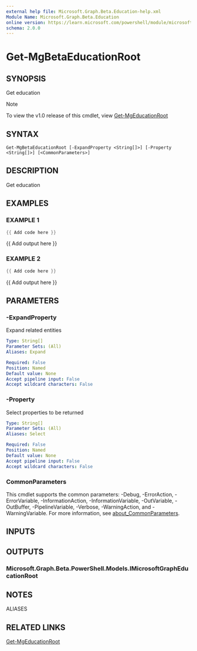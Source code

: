 ```yaml
---
external help file: Microsoft.Graph.Beta.Education-help.xml
Module Name: Microsoft.Graph.Beta.Education
online version: https://learn.microsoft.com/powershell/module/microsoft.graph.beta.education/get-mgbetaeducationroot
schema: 2.0.0
---
```


# Get-MgBetaEducationRoot

## SYNOPSIS
Get education

> [!NOTE]
> To view the v1.0 release of this cmdlet, view [Get-MgEducationRoot](/powershell/module/Microsoft.Graph.Education/Get-MgEducationRoot?view=graph-powershell-1.0)

## SYNTAX

```
Get-MgBetaEducationRoot [-ExpandProperty <String[]>] [-Property <String[]>] [<CommonParameters>]
```

## DESCRIPTION
Get education

## EXAMPLES

### EXAMPLE 1
```powershell
{{ Add code here }}
```

{{ Add output here }}

### EXAMPLE 2
```powershell
{{ Add code here }}
```

{{ Add output here }}

## PARAMETERS

### -ExpandProperty
Expand related entities

```yaml
Type: String[]
Parameter Sets: (All)
Aliases: Expand

Required: False
Position: Named
Default value: None
Accept pipeline input: False
Accept wildcard characters: False
```

### -Property
Select properties to be returned

```yaml
Type: String[]
Parameter Sets: (All)
Aliases: Select

Required: False
Position: Named
Default value: None
Accept pipeline input: False
Accept wildcard characters: False
```

### CommonParameters
This cmdlet supports the common parameters: -Debug, -ErrorAction, -ErrorVariable, -InformationAction, -InformationVariable, -OutVariable, -OutBuffer, -PipelineVariable, -Verbose, -WarningAction, and -WarningVariable. For more information, see [about_CommonParameters](http://go.microsoft.com/fwlink/?LinkID=113216).

## INPUTS

## OUTPUTS

### Microsoft.Graph.Beta.PowerShell.Models.IMicrosoftGraphEducationRoot
## NOTES

ALIASES

## RELATED LINKS
[Get-MgEducationRoot](/powershell/module/Microsoft.Graph.Education/Get-MgEducationRoot?view=graph-powershell-1.0)
